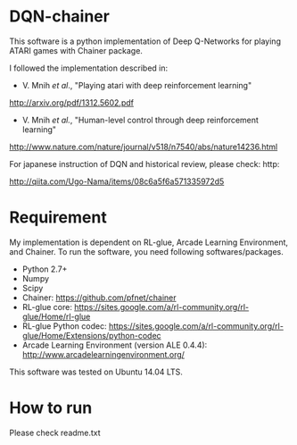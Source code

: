 # DQN-chainer

This software is a python implementation of Deep Q-Networks for playing ATARI games with Chainer package.

I followed the implementation described in:
* V. Mnih *et al*., "Playing atari with deep reinforcement learning"

http://arxiv.org/pdf/1312.5602.pdf
* V. Mnih *et al.*, "Human-level control through deep reinforcement learning"

http://www.nature.com/nature/journal/v518/n7540/abs/nature14236.html

For japanese instruction of DQN and historical review, please check:
http:

http://qiita.com/Ugo-Nama/items/08c6a5f6a571335972d5

# Requirement
My implementation is dependent on RL-glue, Arcade Learning Environment, and Chainer. To run the software, you need following softwares/packages.

* Python 2.7+
* Numpy
* Scipy
* Chainer: https://github.com/pfnet/chainer
* RL-glue core: https://sites.google.com/a/rl-community.org/rl-glue/Home/rl-glue
* RL-glue Python codec: https://sites.google.com/a/rl-community.org/rl-glue/Home/Extensions/python-codec
* Arcade Learning Environment (version ALE 0.4.4): http://www.arcadelearningenvironment.org/

This software was tested on Ubuntu 14.04 LTS.

# How to run
Please check readme.txt

